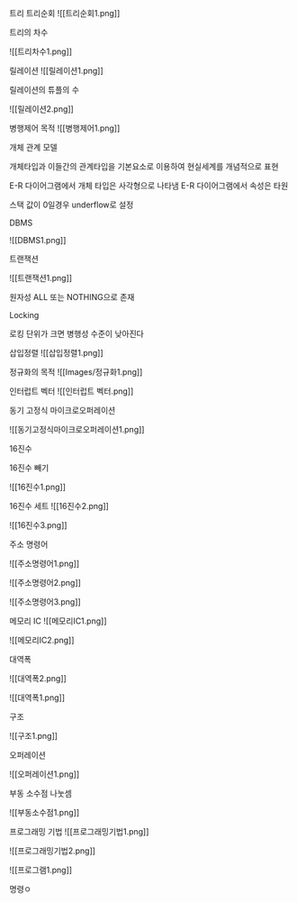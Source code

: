 트리
트리순회
![[트리순회1.png]]


트리의 차수

![[트리차수1.png]]



릴레이션
![[릴레이션1.png]]

릴레이션의 튜플의 수

![[릴레이션2.png]]


병행제어 목적 
![[병행제어1.png]]


개체 관계 모델

개체타입과 이들간의 관계타입을 기본요소로 이용하여 현실세계를 개념적으로 표현

E-R 다이어그램에서 개체 타입은 사각형으로 나타냄
E-R 다이어그램에서 속성은 타원


스택
값이 0일경우 underflow로 설정


DBMS

![[DBMS1.png]]


트랜잭션

![[트랜잭션1.png]]


원자성  ALL 또는 NOTHING으로 존재


Locking

로킹 단위가 크면 병행성 수준이 낮아진다


삽입정렬
![[삽입정렬1.png]]


정규화의 목적
![[Images/정규화1.png]]




인터럽트 벡터
![[인터럽트 벡터.png]]



동기 고정식 마이크로오퍼레이션

![[동기고정식마이크로오퍼레이션1.png]]

16진수

16진수 빼기

![[16진수1.png]]

16진수 세트
![[16진수2.png]]

![[16진수3.png]]

주소 명령어

![[주소명령어1.png]]

![[주소명령어2.png]]



![[주소명령어3.png]]


메모리 IC 
![[메모리IC1.png]]



![[메모리IC2.png]]


대역폭

![[대역폭2.png]]




![[대역폭1.png]]


구조

![[구조1.png]]


오퍼레이션

![[오퍼레이션1.png]]

부동 소수점 나눗셈

![[부동소수점1.png]]


프로그래밍 기법
![[프로그래밍기법1.png]]

![[프로그래밍기법2.png]]


![[프로그램1.png]]


명령ㅇ

